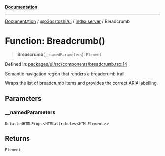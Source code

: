 [**Documentation**](../../../../README.md)

***

[Documentation](../../../../README.md) / [@o3osatoshi/ui](../../README.md) / [index.server](../README.md) / Breadcrumb

# Function: Breadcrumb()

> **Breadcrumb**(`__namedParameters`): `Element`

Defined in: [packages/ui/src/components/breadcrumb.tsx:14](https://github.com/o3osatoshi/experiment/blob/67ff251451cab829206391b718d971ec20ce4dfb/packages/ui/src/components/breadcrumb.tsx#L14)

Semantic navigation region that renders a breadcrumb trail.

Wraps the list of breadcrumb items and provides the correct ARIA labelling.

## Parameters

### \_\_namedParameters

`DetailedHTMLProps`\<`HTMLAttributes`\<`HTMLElement`\>\>

## Returns

`Element`
